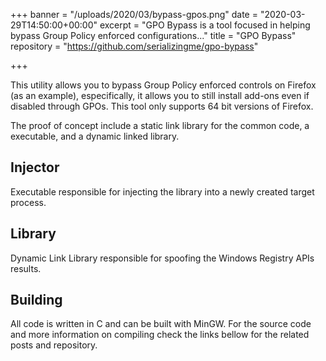 +++
banner = "/uploads/2020/03/bypass-gpos.png"
date = "2020-03-29T14:50:00+00:00"
excerpt = "GPO Bypass is a tool focused in helping bypass Group Policy enforced configurations..."
title = "GPO Bypass"
repository = "https://github.com/serializingme/gpo-bypass"

+++

This utility allows you to bypass Group Policy enforced controls on Firefox (as an example), especifically, it allows you to still install add-ons even if disabled through GPOs. This tool only supports 64 bit versions of Firefox.

<!--more-->

The proof of concept include a static link library for the common code, a executable, and a dynamic linked library.

## Injector

Executable responsible for injecting the library into a newly created target process.

## Library

Dynamic Link Library responsible for spoofing the Windows Registry APIs results.

## Building

All code is written in C and can be built with MinGW. For the source code and more information on compiling check the links bellow for the related posts and repository.
